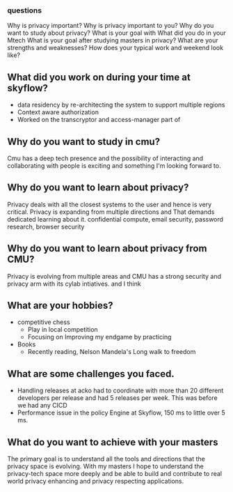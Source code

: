 ### questions

Why is privacy important?
Why is privacy important to you?
Why do you want to study about privacy?
What is your goal with
What did you do in your Mtech
What is your goal after studying masters in privacy?
What are your strengths and weaknesses?
How does your typical work and weekend look like?

## What did you work on during your time at skyflow?

- data residency by re-architecting the system to support multiple regions
- Context aware authorization
- Worked on the transcryptor and access-manager part of 

## Why do you want to study in cmu?

Cmu has a deep tech presence and the possibility of interacting and collaborating with people is exciting and something I'm looking forward to.

## Why do you want to learn about privacy?

Privacy deals with all the closest systems to the user and hence is very critical. 
Privacy is expanding from multiple directions and That demands dedicated learning about it.
confidential compute, email security, password research, browser security

## Why do you want to learn about privacy from CMU?

Privacy is evolving from multiple areas and CMU has a strong security and privacy arm with its cylab intiatives. and I think


## What are your hobbies?

- competitive chess
  - Play in local competition
  - Focusing on Improving my endgame by practicing
- Books
  - Recently reading, Nelson Mandela's Long walk to freedom

## What are some challenges you faced.

- Handling releases at acko had to coordinate with more than 20 different developers per release and had 5 releases per week. This was before we had any CICD
- Performance issue in the policy Engine at Skyflow, 150 ms to little over 5 ms.

## What do you want to achieve with your masters

The primary goal is to understand all the tools and directions that the privacy space is evolving. With my masters I hope to understand the privacy-tech space more deeply and be able to build and contribute to real world privacy enhancing and privacy respecting applications.
